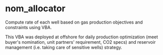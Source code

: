 # nom_allocator
Compute rate of each well based on gas production objectives and constraints using VBA.

This VBA was deployed at offshore for daily production optimization (meet buyer's nomination, unit partners' requirement, CO2 specs) and reservoir management (i.e. taking care of sensitive wells) strategy.
